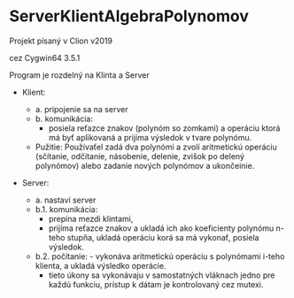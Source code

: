 # ServerKlientAlgebraPolynomov

Projekt písaný v Clion v2019

cez Cygwin64 3.5.1

Program je rozdelný na Klinta a Server
  - Klient:
    - a. pripojenie sa na server
    - b. komunikácia:
        - posiela reťazce znakov (polynóm so zomkami) a operáciu ktorá má byť aplikovaná a prijíma výsledok v tvare polynómu.
    - Pužitie: Používaťel zadá dva polynómi a zvolí aritmetickú operáciu (sčítanie, odčítanie, násobenie, delenie, zvišok po delený polynómov) alebo zadanie nových polynómov a ukončeinie.     
  
  - Server:
    - a. nastaví server
    - b.1. komunikácia:
        - prepína mezdi klintami,
        - prijíma reťazce znakov a ukladá ich ako koeficienty polynómu n-teho stupňa, ukladá operáciu korá sa má vykonať, posiela výsledok.
    - b.2. počítanie:
                  - vykonáva aritmetickú operáciu s polynómami i-teho klienta, a ukladá výsledko operácie.
      - tieto úkony sa vykonávaju v samostatných vláknach jedno pre každú funkciu, prístup k dátam je kontrolovaný cez mutexi.
